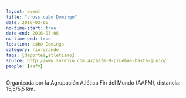 ```yaml
---
layout: event 
title: "cross cabo Domingo"
date: 2016-03-06
no-time-start: true
date-end: 2016-03-06
no-time-end: true
location: cabo Domingo
category: rio-grande
tags: [deportes,atletismo]
source: http://www.surenio.com.ar/aafm-9-pruebas-hasta-junio/
people: [aafm]
---
```


Organizada por la Agrupación Atlética Fin del Mundo (AAFM), distancia: 15,5/5,5 km.

